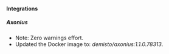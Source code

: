 
#### Integrations

##### Axonius

- Note: Zero warnings effort.
- Updated the Docker image to: *demisto/axonius:1.1.0.78313*.
